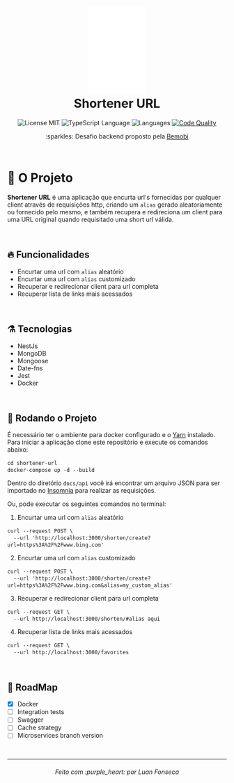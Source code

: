 <h1 align="center">
  <img alt="Logo" height="200" src="./docs/assets/logo.png" />
  <br>
  Shortener URL
</h1>

<p align="center">

   <img alt="License MIT" src="https://img.shields.io/badge/license-MIT-blue">

  <img alt="TypeScript Language" src="https://img.shields.io/badge/typescript-94%25-blue">

  <img alt="Languages" src="https://img.shields.io/badge/languages-2-blue">

  <a href="https://www.codacy.com/manual/luanfonsecap/jokes-norris?utm_source=github.com&amp;utm_medium=referral&amp;utm_content=luanfonsecap/jokes-norris&amp;utm_campaign=Badge_Grade">
    <img alt="Code Quality" src="https://api.codacy.com/project/badge/Grade/da538d9c65c7489cb78390a0159c3a2a">
  </a>
  
  <br>

  <p align="center">
    :sparkles: Desafio backend proposto pela <a href="https://github.com/bemobi/hire.me">Bemobi</a>
  </p>
  <br>
</p>

# :muscle: O Projeto

**Shortener URL** é uma aplicação que encurta url's fornecidas por qualquer client através de requisições http, criando um `alias` gerado aleatoriamente ou fornecido pelo mesmo, e também recupera e redireciona um client para uma URL original quando requisitado uma short url válida.

<br>

## :fire: Funcionalidades

- Encurtar uma url com `alias` aleatório
- Encurtar uma url com `alias` customizado
- Recuperar e redirecionar client para url completa
- Recuperar lista de links mais acessados

<br>

## ⚗️ Tecnologias

- NestJs
- MongoDB
- Mongoose
- Date-fns
- Jest
- Docker

<br>

## :rocket: Rodando o Projeto

É necessário ter o ambiente para docker configurado e o [Yarn](https://yarnpkg.com/) instalado.
<br>
Para iniciar a aplicação clone este repositório e execute os comandos abaixo:

```
cd shortener-url
docker-compose up -d --build
```

Dentro do diretório `docs/api` você irá encontrar um arquivo JSON para ser importado no [Insomnia](https://insomnia.rest/download) para realizar as requisições.

Ou, pode executar os seguintes comandos no terminal:
<br>

1. Encurtar uma url com `alias` aleatório

```shell
curl --request POST \
  --url 'http://localhost:3000/shorten/create?url=https%3A%2F%2Fwww.bing.com'
```

2. Encurtar uma url com `alias` customizado

```shell
curl --request POST \
  --url 'http://localhost:3000/shorten/create?url=https%3A%2F%2Fwww.bing.com&alias=my_custom_alias'
```

3. Recuperar e redirecionar client para url completa

```shell
curl --request GET \
  --url http://localhost:3000/shorten/#alias aqui
```

4. Recuperar lista de links mais acessados

```shell
curl --request GET \
  --url http://localhost:3000/favorites
```

<br>

## :bicyclist: RoadMap

- [x] Docker
- [ ] Integration tests
- [ ] Swagger
- [ ] Cache strategy
- [ ] Microservices branch version

<br>

---

<h6 align="center">
	Feito com :purple_heart: por Luan Fonseca
</h6>
